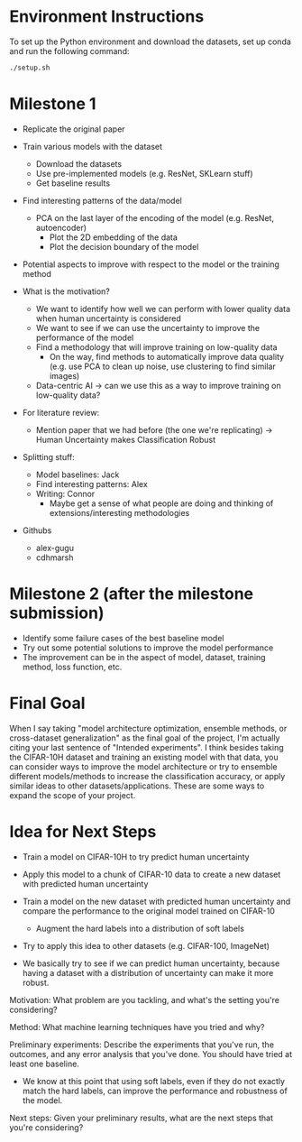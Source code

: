 # Environment Instructions
To set up the Python environment and download the datasets, set up conda and run the following command:
```bash
./setup.sh
```

# Milestone 1
* Replicate the original paper
* Train various models with the dataset
    * Download the datasets
    * Use pre-implemented models (e.g. ResNet, SKLearn stuff)
    * Get baseline results
* Find interesting patterns of the data/model
    * PCA on the last layer of the encoding of the model (e.g. ResNet, autoencoder)
        * Plot the 2D embedding of the data
        * Plot the decision boundary of the model
* Potential aspects to improve with respect to the model or the training method

* What is the motivation?
    * We want to identify how well we can perform with lower quality data when human uncertainty is considered
    * We want to see if we can use the uncertainty to improve the performance of the model
    * Find a methodology that will improve training on low-quality data
        * On the way, find methods to automatically improve data quality (e.g. use PCA to clean up noise, use clustering to find similar images)
    * Data-centric AI -> can we use this as a way to improve training on low-quality data?

* For literature review:
    * Mention paper that we had before (the one we're replicating) -> Human Uncertainty makes Classification Robust

* Splitting stuff:
    * Model baselines: Jack
    * Find interesting patterns: Alex
    * Writing: Connor
        * Maybe get a sense of what people are doing and thinking of extensions/interesting methodologies

* Githubs
    * alex-gugu
    * cdhmarsh


# Milestone 2 (after the milestone submission)
* Identify some failure cases of the best baseline model
* Try out some potential solutions to improve the model performance
* The improvement can be in the aspect of model, dataset, training method, loss function, etc. 


# Final Goal
When I say taking "model architecture optimization, ensemble methods, or cross-dataset generalization" as the final goal of the project, I'm actually citing your last sentence of "Intended experiments". I think besides taking the CIFAR-10H dataset and training an existing model with that data, you can consider ways to improve the model architecture or try to ensemble different models/methods to increase the classification accuracy, or apply similar ideas to other datasets/applications. These are some ways to expand the scope of your project.


# Idea for Next Steps
* Train a model on CIFAR-10H to try predict human uncertainty
* Apply this model to a chunk of CIFAR-10 data to create a new dataset with predicted human uncertainty
* Train a model on the new dataset with predicted human uncertainty and compare the performance to the original model trained on CIFAR-10
    * Augment the hard labels into a distribution of soft labels
* Try to apply this idea to other datasets (e.g. CIFAR-100, ImageNet)

* We basically try to see if we can predict human uncertainty, because having a dataset with a distribution of uncertainty can make it more robust.


Motivation: What problem are you tackling, and what's the setting you're considering?

Method: What machine learning techniques have you tried and why?

Preliminary experiments: Describe the experiments that you've run, the outcomes, and any error analysis that you've done. You should have tried at least one baseline.

* We know at this point that using soft labels, even if they do not exactly match the hard labels, can improve the performance and robustness of the model.

Next steps: Given your preliminary results, what are the next steps that you're considering?

